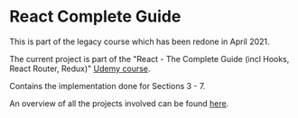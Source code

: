 # React Complete Guide
This is part of the legacy course which has been redone in April 2021.


The current project is part of the "React - The Complete Guide (incl Hooks, React Router, Redux)" [Udemy course](https://www.udemy.com/course/react-the-complete-guide-incl-redux/).

Contains the implementation done for Sections 3 - 7.

An overview of all the projects involved can be found [here](https://github.com/mariamihai/udemy-react-overview).

